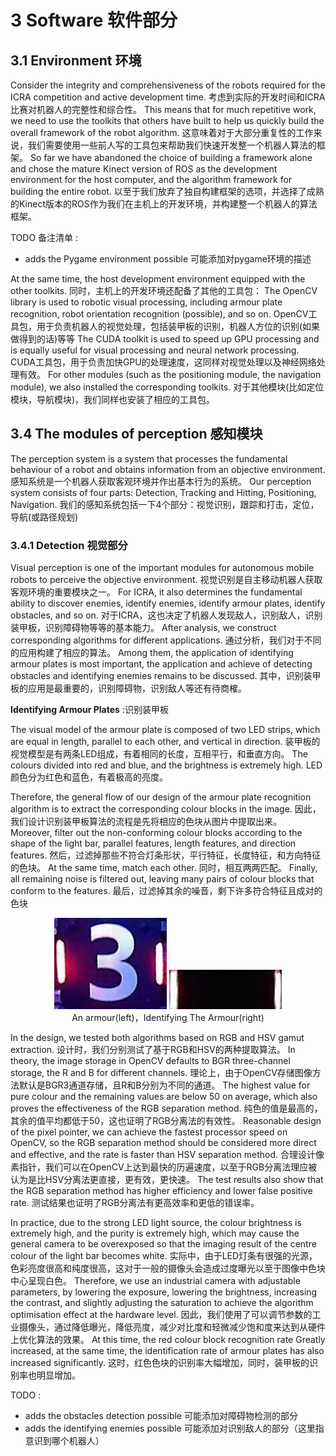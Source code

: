 # 3 Software 软件部分

## 3.1 Environment 环境

Consider the integrity and comprehensiveness of the robots required for the ICRA competition and active development time.
考虑到实际的开发时间和ICRA比赛对机器人的完整性和综合性。
This means that for much repetitive work, we need to use the toolkits that others have built to help us quickly build the overall framework of the robot algorithm.
这意味着对于大部分重复性的工作来说，我们需要使用一些前人写的工具包来帮助我们快速开发整一个机器人算法的框架。
So far we have abandoned the choice of building a framework alone and chose the mature Kinect version of ROS as the development environment for the host computer, and the algorithm framework for building the entire robot.
以至于我们放弃了独自构建框架的选项，并选择了成熟的Kinect版本的ROS作为我们在主机上的开发环境，并构建整一个机器人的算法框架。

TODO 备注清单 :

- adds the Pygame environment possible 可能添加对pygame环境的描述

At the same time, the host development environment equipped with the other toolkits.
同时，主机上的开发环境还配备了其他的工具包：
The OpenCV library is used to robotic visual processing, including armour plate recognition, robot orientation recognition (possible), and so on.
OpenCV工具包，用于负责机器人的视觉处理，包括装甲板的识别，机器人方位的识别(如果做得到的话)等等
The CUDA toolkit is used to speed up GPU processing and is equally useful for visual processing and neural network processing.
CUDA工具包，用于负责加快GPU的处理速度，这同样对视觉处理以及神经网络处理有效。
For other modules (such as the positioning module, the navigation module),  we also installed the corresponding toolkits.
对于其他模块(比如定位模块，导航模块)，我们同样也安装了相应的工具包。

## 3.4 The modules of perception 感知模块

The perception system is a system that processes the fundamental behaviour of a robot and obtains information from an objective environment.
感知系统是一个机器人获取客观环境并作出基本行为的系统。
Our perception system consists of four parts: Detection, Tracking and Hitting, Positioning, Navigation.
我们的感知系统包括一下4个部分：视觉识别，跟踪和打击，定位，导航(或路径规划)

### 3.4.1 Detection 视觉部分

Visual perception is one of the important modules for autonomous mobile robots to perceive the objective environment.
视觉识别是自主移动机器人获取客观环境的重要模块之一。
For ICRA, it also determines the fundamental ability to discover enemies, identify enemies, identify armour plates, identify obstacles, and so on.
对于ICRA，这也决定了机器人发现敌人，识别敌人，识别装甲板，识别障碍物等等的基本能力。
After analysis, we construct corresponding algorithms for different applications.
通过分析，我们对于不同的应用构建了相应的算法。
Among them, the application of identifying armour plates is most important, the application and achieve of detecting obstacles and identifying enemies remains to be discussed.
其中，识别装甲板的应用是最重要的，识别障碍物，识别敌人等还有待商榷。

**Identifying Armour Plates** :识别装甲板

The visual model of the armour plate is composed of two LED strips, which are equal in length, parallel to each other, and vertical in direction.
装甲板的视觉模型是有两条LED组成，有着相同的长度，互相平行，和垂直方向。
The colours divided into red and blue, and the brightness is extremely high.
LED颜色分为红色和蓝色，有着极高的亮度。

Therefore, the general flow of our design of the armour plate recognition algorithm is to extract the corresponding colour blocks in the image.
因此，我们设计识别装甲板算法的流程是先将相应的色块从图片中提取出来。
Moreover, filter out the non-conforming colour blocks according to the shape of the light bar, parallel features, length features, and direction features.
然后，过滤掉那些不符合灯条形状，平行特征，长度特征，和方向特征的色块。
At the same time, match each other.
同时，相互两两匹配。
Finally, all remaining noise is filtered out, leaving many pairs of colour blocks that conform to the features.
最后，过滤掉其余的噪音，剩下许多符合特征且成对的色块

<div align="center">
    <img src=figures/3.4.1.1.jpg width="180px"/>
    <img src=figures/3.4.1.2.bmp width="180px"/>
</div>
<div align="center">An armour(left)，Identifying The Armour(right)</div>

In the design, we tested both algorithms based on RGB and HSV gamut extraction.
设计时，我们分别测试了基于RGB和HSV的两种提取算法。
In theory, the image storage in OpenCV defaults to BGR three-channel storage, the R and B for different channels.
理论上，由于OpenCV存储图像方法默认是BGR3通道存储，且R和B分别为不同的通道。
The highest value for pure colour and the remaining values are below 50 on average, which also proves the effectiveness of the RGB separation method.
纯色的值是最高的，其余的值平均都低于50，这也证明了RGB分离法的有效性。
Reasonable design of the pixel pointer, we can achieve the fastest processor speed on OpenCV, so the RGB separation method should be considered more direct and effective, and the rate is faster than HSV separation method.
合理设计像素指针，我们可以在OpenCV上达到最快的历遍速度，以至于RGB分离法理应被认为是比HSV分离法更直接，更有效，更快速。
The test results also show that the RGB separation method has higher efficiency and lower false positive rate.
测试结果也证明了RGB分离法有更高效率和更低的错误率。

In practice, due to the strong LED light source, the colour brightness is extremely high, and the purity is extremely high, which may cause the general camera to be overexposed so that the imaging result of the centre colour of the light bar becomes white.
实际中，由于LED灯条有很强的光源，色彩亮度很高和纯度很高，这对于一般的摄像头会造成过度曝光以至于图像中色块中心呈现白色。
Therefore, we use an industrial camera with adjustable parameters, by lowering the exposure, lowering the brightness, increasing the contrast, and slightly adjusting the saturation to achieve the algorithm optimisation effect at the hardware level.
因此，我们使用了可以调节参数的工业摄像头，通过降低曝光，降低亮度，减少对比度和轻微减少饱和度来达到从硬件上优化算法的效果。
At this time, the red colour block recognition rate Greatly increased, at the same time, the identification rate of armour plates has also increased significantly.
这时，红色色块的识别率大幅增加，同时，装甲板的识别率也明显增加。

TODO :

- adds the obstacles detection possible 可能添加对障碍物检测的部分
- adds the identifying enemies possible 可能添加对识别敌人的部分（这里指 意识到哪个机器人）
